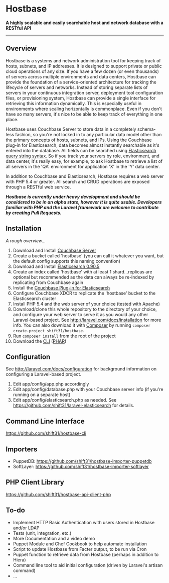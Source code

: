 # Hostbase
**A highly scalable and easily searchable host and network database with a RESTful API**

- - -

## Overview

Hostbase is a systems and network administration tool for keeping track of hosts, subnets, and IP addresses.  It is designed to support private or public cloud operations of any size.  If you have a few dozen (or even thousands) of servers across multiple environments and data centers, Hostbase can provide the foundation of a service-oriented architecture for tracking the lifecycle of servers and networks.  Instead of storing separate lists of servers in your continuous integration server, deployment tool configuration files, or provisioning system, Hostbase can provide a single interface for retrieving this information dynamically.  This is especially useful in environments where scaling horizontally is commonplace.  Even if you don't have so many servers, it's nice to be able to keep track of everything in one place.

Hostbase uses Couchbase Server to store data in a completely schema-less fashion, so you're not locked in to any particular data model other than the primary concepts of hosts, subnets, and IPs.  Using the Couchbase plug-in for Elasticsearch, data becomes almost instantly searchable as it's entered into the database.  All fields can be searched using [Elasticsearch query string syntax](http://www.elasticsearch.org/guide/en/elasticsearch/reference/current/query-dsl-query-string-query.html).  So if you track your servers by role, environment, and data center, it's really easy, for example, to ask Hostbase to retrieve a list of all servers in the 'QA' environment for application 'X' in the 'Y' data center.

In addition to Couchbase and Elasticsearch, Hostbase requires a web server with PHP 5.4 or greater.  All search and CRUD operations are exposed through a RESTful web service.

_**Hostbase is currently under heavy development and should be considered to be in an alpha state, however it is quite usable.  Developers familiar with PHP and the Laravel framework are welcome to contribute by creating Pull Requests.**_

## Installation

_A rough overview..._

1. Download and Install [Couchbase Server](http://www.couchbase.com/download)
2. Create a bucket called 'hostbase' (you can call it whatever you want, but the default config supports this naming convention)
3. Download and Install [Elasticsearch 0.90.5](http://www.elasticsearch.org/downloads/page/2/)
4. Create an index called 'hostbase' with at least 1 shard...replicas are optional but recommended as the data can always be re-indexed by replicating from Couchbase again
5. Install the [Couchbase Plug-in for Elasticsearch](http://www.couchbase.com/couchbase-server/connectors/elasticsearch)
6. Configure Couchbase XDCR to replicate the 'hostbase' bucket to the Elasticsearch cluster
7. Install PHP 5.4 and the web server of your choice (tested with Apache)
8. Download/clone this whole repository to the directory of your choice, and configure your web server to serve it as you would any other Laravel-based project.  See http://laravel.com/docs/installation for more info.  You can also download it with [Composer](http://getcomposer.org) by running `composer create-project shift31/hostbase`.
9. Run `composer install` from the root of the project
10. Download the [CLI](https://github.com/shift31/hostbase-cli) ([PHAR](https://github.com/shift31/hostbase-cli/raw/master/hostbase.phar))

## Configuration

See http://laravel.com/docs/configuration for background information on configuring a Laravel-based project.

1. Edit app/config/app.php accordingly
2. Edit app/config/database.php with your Couchbase server info (if you're running on a separate host)
3. Edit app/config/elasticsearch.php as needed.  See https://github.com/shift31/laravel-elasticsearch for details.

## Command Line Interface

https://github.com/shift31/hostbase-cli

## Importers

- PuppetDB: https://github.com/shift31/hostbase-importer-puppetdb
- SoftLayer: https://github.com/shift31/hostbase-importer-softlayer

## PHP Client Library

https://github.com/shift31/hostbase-api-client-php

## To-do

- Implement HTTP Basic Authentication with users stored in Hostbase and/or LDAP
- Tests (unit, integration, etc.)
- More Documentation and a video demo
- Puppet Module and Chef Cookbook to help automate installation
- Script to update Hostbase from Facter output, to be run via Cron
- Puppet function to retrieve data from Hostbase (perhaps in addition to Hiera)
- Command line tool to aid initial configuration (driven by Laravel's artisan command)
- ...